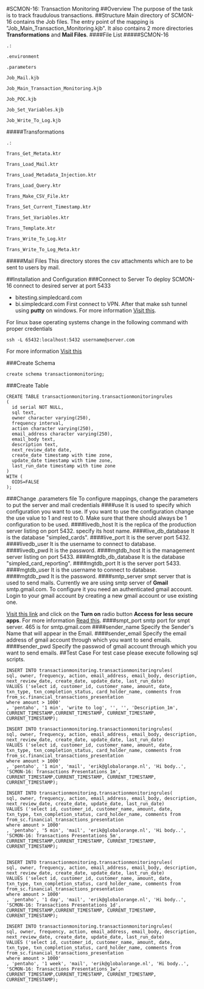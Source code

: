 #SCMON-16: Transaction Monitoring
##Overview
The purpose of the task is to track fraudulous transactions.
##Structure
Main directory of SCMON-16 contains the Job files. The entry point of the mapping is "Job_Main_Transaction_Monitoring.kjb". It also contains 2 more directories **Transformations** and **Mail Files**.
####File List
#####SCMON-16
```
.:  

.environment

.parameters

Job_Mail.kjb

Job_Main_Transaction_Monitoring.kjb

Job_POC.kjb

Job_Set_Variables.kjb

Job_Write_To_Log.kjb
```
#####Transformations
```
.: 

Trans_Get_Metata.ktr

Trans_Load_Mail.ktr

Trans_Load_Metadata_Injection.ktr

Trans_Load_Query.ktr

Trans_Make_CSV_File.ktr

Trans_Set_Current_Timestamp.ktr

Trans_Set_Variables.ktr

Trans_Template.ktr

Trans_Write_To_Log.ktr

Trans_Write_To_Log_Meta.ktr
```
#####Mail Files
This directory stores the csv attachments which are to be sent to users by mail.

##Installation and Configuration
###Connect to Server
To deploy SCMON-16 connect to desired server at port 5433
* bitesting.simpledcard.com
* bi.simpledcard.com
First connect to VPN. After that make ssh tunnel using **putty** on windows. For more information [Visit this](http://www.postgresonline.com/journal/archives/38-PuTTY-for-SSH-Tunneling-to-PostgreSQL-Server.html).

For linux base operating systems change in the following command with proper credentials
```
ssh -L 65432:localhost:5432 username@server.com
```
For more information [Visit this](https://www.postgresql.org/docs/9.1/static/ssh-tunnels.html)

###Create Schema
```
create schema transactionmonitoring;
```
###Create Table
```
CREATE TABLE transactionmonitoring.transactionmonitoringrules
(
  id serial NOT NULL,
  sql text,
  owner character varying(250),
  frequency interval,
  action character varying(250),
  email_address character varying(250),
  email_body text,
  description text,
  next_review_date date,
  create_date timestamp with time zone,
  update_date timestamp with time zone,
  last_run_date timestamp with time zone
)
WITH (
  OIDS=FALSE
);
```
###Change .parameters file
To configure mappings, change the parameters to put the server and mail credentials
####use
It is used to specify which configuration you want to use. If you want to use the configuration change the use value to 1 and rest to 0. Make sure that there should always be 1 configuration to be used.
####livedb_host
It is the replica of the production server listing on port 5432. specify its host name.
####live_db_database
It is the database "simpled_cards".
####live_port
It is the server port 5432.
####livedb_user
It is the username to connect to database.
####livedb_pwd
It is the password.
####mgtdb_host
It is the management server listing on port 5433.
####mgtdb_db_database
It is the database "simpled_card_reporting".
####mgtdb_port
It is the server port 5433.
####mgtdb_user
It is the username to connect to database.
####mgtdb_pwd
It is the password.
####smtp_server
smpt server that is used to send mails. Currently we are using smtp server of **Gmail** smtp.gmail.com.
To configure it you need an authenticated gmail account. Login to your gmail account by creating a new gmail account or use existing one.

[Visit this link](https://www.google.com/settings/security/lesssecureapps) and click on the **Turn on** radio button **Access for less secure apps**. For more information [Read this](https://support.google.com/accounts/answer/6010255?hl=en).
####smpt_port
smtp port for smpt server. 465 is for smtp.gmail.com
####sender_name
Specify the Sender's Name that will appear in the Email.
####sender_email
Specify the email address of gmail account through which you want to send emails.
####sender_pwd
Specify the passwod of gmail account through which you want to send emails.
##Test Case
For test case please execute following sql scripts.
```
INSERT INTO transactionmonitoring.transactionmonitoringrules(
sql, owner, frequency, action, email_address, email_body, description, 
next_review_date, create_date, update_date, last_run_date)
VALUES ('select id, customer_id, customer_name, amount, date, txn_type, txn_completion_status, card_holder_name, comments from from_sc.financial_transactions_presentation
where amount > 1000'
, 'pentaho', '1 min', 'write to log', '', '', 'Description_1m', 
CURRENT_TIMESTAMP,CURRENT_TIMESTAMP, CURRENT_TIMESTAMP, CURRENT_TIMESTAMP);

INSERT INTO transactionmonitoring.transactionmonitoringrules(
sql, owner, frequency, action, email_address, email_body, description, 
next_review_date, create_date, update_date, last_run_date)
VALUES ('select id, customer_id, customer_name, amount, date, txn_type, txn_completion_status, card_holder_name, comments from from_sc.financial_transactions_presentation
where amount > 1000'
, 'pentaho', '1 min', 'mail', 'erik@globalorange.nl', 'Hi body..', 'SCMON-16: Transactions Presentations_1m', 
CURRENT_TIMESTAMP,CURRENT_TIMESTAMP, CURRENT_TIMESTAMP, CURRENT_TIMESTAMP);

INSERT INTO transactionmonitoring.transactionmonitoringrules(
sql, owner, frequency, action, email_address, email_body, description, 
next_review_date, create_date, update_date, last_run_date)
VALUES ('select id, customer_id, customer_name, amount, date, txn_type, txn_completion_status, card_holder_name, comments from from_sc.financial_transactions_presentation
where amount > 1000'
, 'pentaho', '5 min', 'mail', 'erik@globalorange.nl', 'Hi body..', 'SCMON-16: Transactions Presentations_5m', 
CURRENT_TIMESTAMP,CURRENT_TIMESTAMP, CURRENT_TIMESTAMP, CURRENT_TIMESTAMP);


INSERT INTO transactionmonitoring.transactionmonitoringrules(
sql, owner, frequency, action, email_address, email_body, description, 
next_review_date, create_date, update_date, last_run_date)
VALUES ('select id, customer_id, customer_name, amount, date, txn_type, txn_completion_status, card_holder_name, comments from from_sc.financial_transactions_presentation
where amount > 1000'
, 'pentaho', '1 day', 'mail', 'erik@globalorange.nl', 'Hi body..', 'SCMON-16: Transactions Presentations_1d', 
CURRENT_TIMESTAMP,CURRENT_TIMESTAMP, CURRENT_TIMESTAMP, CURRENT_TIMESTAMP);

INSERT INTO transactionmonitoring.transactionmonitoringrules(
sql, owner, frequency, action, email_address, email_body, description, 
next_review_date, create_date, update_date, last_run_date)
VALUES ('select id, customer_id, customer_name, amount, date, txn_type, txn_completion_status, card_holder_name, comments from from_sc.financial_transactions_presentation
where amount > 1000'
, 'pentaho', '1 week', 'mail', 'erik@globalorange.nl', 'Hi body..', 'SCMON-16: Transactions Presentations_1w', 
CURRENT_TIMESTAMP,CURRENT_TIMESTAMP, CURRENT_TIMESTAMP, CURRENT_TIMESTAMP);
```
